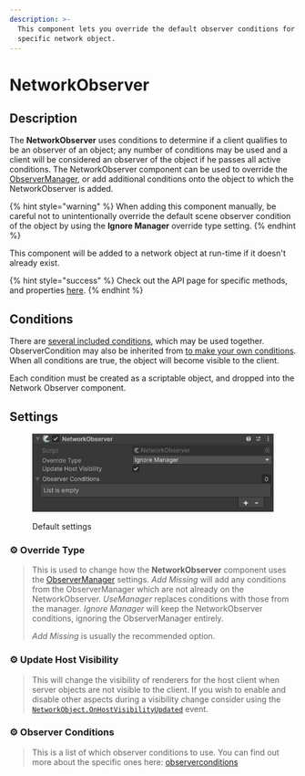 ```yaml
---
description: >-
  This component lets you override the default observer conditions for a
  specific network object.
---
```


# NetworkObserver

## Description <a href="#conditions" id="conditions"></a>

The **NetworkObserver** uses conditions to determine if a client qualifies to be an observer of an object; any number of conditions may be used and a client will be considered an observer of the object if he passes all active conditions. The NetworkObserver component can be used to override the [ObserverManager](managers/observermanager/), or add additional conditions onto the object to which the NetworkObserver is added.

{% hint style="warning" %}
When adding this component manually, be careful not to unintentionally override the default scene observer condition of the object by using the **Ignore Manager** override type setting.
{% endhint %}

This component will be added to a network object at run-time if it doesn't already exist.

{% hint style="success" %}
Check out the API page for specific methods, and properties [here](https://fish-networking.com/FishNet/api/api/FishNet.Observing.NetworkObserver.html).
{% endhint %}

## Conditions <a href="#conditions" id="conditions"></a>

There are [several included conditions](../scriptableobjects/observerconditions/), which may be used together. ObserverCondition may also be inherited from [to make your own conditions](../../guides/features/observers/custom-conditions.md). When all conditions are true, the object will become visible to the client.

Each condition must be created as a scriptable object, and dropped into the Network Observer component.

## Settings <a href="#component-settings" id="component-settings"></a>

<div align="left"><figure><img src="../../.gitbook/assets/network-observer-component.png" alt=""><figcaption><p>Default settings</p></figcaption></figure></div>

### :gear: **Override Type**

> This is used to change how the **NetworkObserver** component uses the [ObserverManager](managers/observermanager/) settings. _Add Missing_ will add any conditions from the ObserverManager which are not already on the NetworkObserver. _UseManager_ replaces conditions with those from the manager. _Ignore Manager_ will keep the NetworkObserver conditions, ignoring the ObserverManager entirely.
>
> _Add Missing_ is usually the recommended option.

### :gear: **Update Host Visibility**

> This will change the visibility of renderers for the host client when server objects are not visible to the client. If you wish to enable and disable other aspects during a visibility change consider using the [`NetworkObject.OnHostVisibilityUpdated`](https://fish-networking.com/FishNet/api/api/FishNet.Object.NetworkObject.html#FishNet_Object_NetworkObject_OnHostVisibilityUpdated) event.

### :gear: **Observer Conditions**

> This is a list of which observer conditions to use. You can find out more about the specific ones here: [observerconditions](../scriptableobjects/observerconditions/ "mention")
